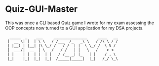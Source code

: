 # Quiz-GUI-Master

This was once a CLI based Quiz game I wrote for my exam assessing the OOP concepts now turned to a GUI application for my DSA projects.

```
  _____  _    ___     _______________     ____   __
 |  __ \| |  | \ \   / /___  /_   _\ \   / /\ \ / /
 | |__) | |__| |\ \_/ /   / /  | |  \ \_/ /  \ V / 
 |  ___/|  __  | \   /   / /   | |   \   /    > <  
 | |    | |  | |  | |   / /__ _| |_   | |    / . \ 
 |_|    |_|  |_|  |_|  /_____|_____|  |_|   /_/ \_\
```
